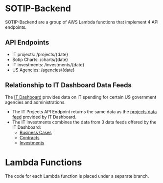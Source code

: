 # SOTIP-Backend
SOTIP-Backend are a group of AWS Lambda functions that implement 4 API endpoints.

## API Endpoints
* IT projects: /projects/{date}
* Sotip Charts: /charts/{date}
* IT investments: /investments/{date}
* US Agencies: /agencies/{date}

## Relationship to IT Dashboard Data Feeds
The [IT Dashboard](https://itdashboard.gov) provides data on IT spending for certain US government agencies and administrations.  
* The IT Projects API Endpoint returns the same data as the [projects data feed](https://itdashboard.gov/api/v1/ITDB2/dataFeeds/projects) provided by IT Dashboard.
* The IT Investments combines the data from 3 data feeds offered by the IT Dashboard:  
  * [Business Cases](https://itdashboard.gov/api/v1/ITDB2/dataFeeds/businessCase)  
  * [Contracts](https://itdashboard.gov/api/v1/ITDB2/dataFeeds/contracts)  
  * [Investments](https://itdashboard.gov/api/v1/ITDB2/dataFeeds/investmentRelatedURLs)  

# Lambda Functions
The code for each Lambda function is placed under a separate branch.
